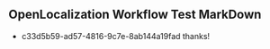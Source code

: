 ## OpenLocalization Workflow Test MarkDown
* c33d5b59-ad57-4816-9c7e-8ab144a19fad 
thanks!<!--HONumber=Mar16_HO1-->
